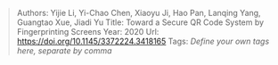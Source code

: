 > Authors: Yijie Li, Yi-Chao Chen, Xiaoyu Ji, Hao Pan, Lanqing Yang, Guangtao Xue, Jiadi Yu
> Title: Toward a Secure QR Code System by Fingerprinting Screens
> Year: 2020
> Url: https://doi.org/10.1145/3372224.3418165
> Tags: *Define your own tags here, separate by comma*